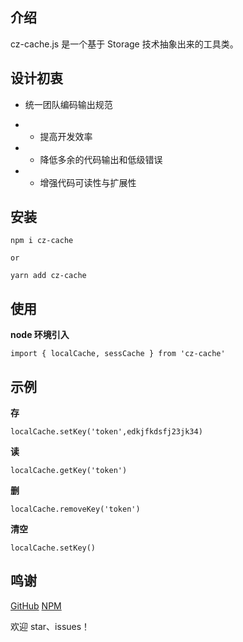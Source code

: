 ## 介绍

cz-cache.js 是一个基于 Storage 技术抽象出来的工具类。

## 设计初衷

- 统一团队编码输出规范

* - 提高开发效率
* - 降低多余的代码输出和低级错误
* - 增强代码可读性与扩展性

## 安装

```
npm i cz-cache

or

yarn add cz-cache
```

## 使用

**node 环境引入**

```
import { localCache, sessCache } from 'cz-cache'
```

## 示例

**存**

```
localCache.setKey('token',edkjfkdsfj23jk34)
```

**读**

```
localCache.getKey('token')
```

**删**

```
localCache.removeKey('token')
```

**清空**

```
localCache.setKey()
```

## 鸣谢

<a href="https://github.com/cz-frontend/cz-cache">GitHub</a>
<a href="https://www.npmjs.com/package/cz-cache">NPM</a>

欢迎 star、issues！
